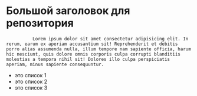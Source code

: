 # Большой заголовок для репозитория

              Lorem ipsum dolor sit amet consectetur adipisicing elit. In rerum, earum ex aperiam accusantium sit! Reprehenderit et debitis porro alias assumenda nulla, illum tempore nam sapiente officia, harum hic nesciunt, quis dolore omnis corporis culpa corrupti blanditiis molestias a tempora nihil sit! Dolores illo culpa perspiciatis aperiam, minus sapiente consequuntur.

- это список 1
- это список 2
- это список 3
